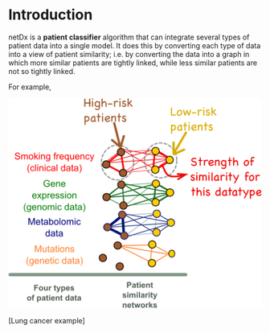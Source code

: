 # Introduction

netDx is a **patient classifier** algorithm that can integrate several types of patient data into a single model. It does this by converting each type of data into a view of patient similarity; i.e. by converting the data into a graph in which more similar patients are tightly linked, while less similar patients are not so tightly linked.  

For example, 

![psn_intro.png](./images/psn_intro.png)

[Lung cancer example]





